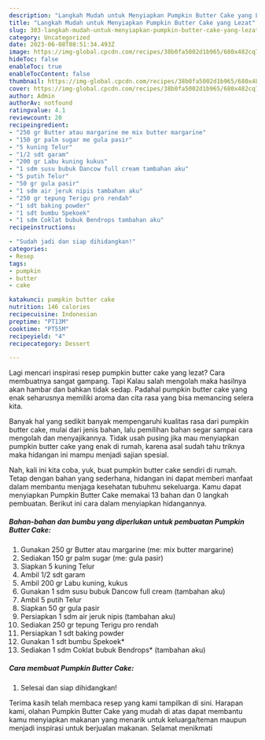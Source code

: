 ```yaml
---
description: "Langkah Mudah untuk Menyiapkan Pumpkin Butter Cake yang Lezat"
title: "Langkah Mudah untuk Menyiapkan Pumpkin Butter Cake yang Lezat"
slug: 303-langkah-mudah-untuk-menyiapkan-pumpkin-butter-cake-yang-lezat
category: Uncategorized
date: 2023-06-08T08:51:34.493Z
image: https://img-global.cpcdn.com/recipes/38b0fa5002d1b965/680x482cq70/pumpkin-butter-cake-foto-resep-utama.jpg
hideToc: false
enableToc: true
enableTocContent: false
thumbnail: https://img-global.cpcdn.com/recipes/38b0fa5002d1b965/680x482cq70/pumpkin-butter-cake-foto-resep-utama.jpg
cover: https://img-global.cpcdn.com/recipes/38b0fa5002d1b965/680x482cq70/pumpkin-butter-cake-foto-resep-utama.jpg
author: Admin
authorAv: notfound
ratingvalue: 4.1
reviewcount: 20
recipeingredient:
- "250 gr Butter atau margarine me mix butter margarine"
- "150 gr palm sugar me gula pasir"
- "5 kuning Telur"
- "1/2 sdt garam"
- "200 gr Labu kuning kukus"
- "1 sdm susu bubuk Dancow full cream tambahan aku"
- "5 putih Telur"
- "50 gr gula pasir"
- "1 sdm air jeruk nipis tambahan aku"
- "250 gr tepung Terigu pro rendah"
- "1 sdt baking powder"
- "1 sdt bumbu Spekoek"
- "1 sdm Coklat bubuk Bendrops tambahan aku"
recipeinstructions:

- "Sudah jadi dan siap dihidangkan!"
categories:
- Resep
tags:
- pumpkin
- butter
- cake

katakunci: pumpkin butter cake 
nutrition: 146 calories
recipecuisine: Indonesian
preptime: "PT13M"
cooktime: "PT55M"
recipeyield: "4"
recipecategory: Dessert

---
```



Lagi mencari inspirasi resep pumpkin butter cake yang lezat? Cara membuatnya sangat gampang. Tapi Kalau salah mengolah maka hasilnya akan hambar dan bahkan tidak sedap. Padahal pumpkin butter cake yang enak seharusnya memiliki aroma dan cita rasa yang bisa memancing selera kita.




Banyak hal yang sedikit banyak mempengaruhi kualitas rasa dari pumpkin butter cake, mulai dari jenis bahan, lalu pemilihan bahan segar sampai cara mengolah dan menyajikannya. Tidak usah pusing jika mau menyiapkan pumpkin butter cake yang enak di rumah, karena asal sudah tahu triknya maka hidangan ini mampu menjadi sajian spesial.


Nah, kali ini kita coba, yuk, buat pumpkin butter cake sendiri di rumah. Tetap dengan bahan yang sederhana, hidangan ini dapat memberi manfaat dalam membantu menjaga kesehatan tubuhmu sekeluarga. Kamu dapat menyiapkan Pumpkin Butter Cake memakai 13 bahan dan 0 langkah pembuatan. Berikut ini cara dalam menyiapkan hidangannya.

<!--inarticleads1-->

##### Bahan-bahan dan bumbu yang diperlukan untuk pembuatan Pumpkin Butter Cake:

1. Gunakan 250 gr Butter atau margarine (me: mix butter margarine)
1. Sediakan 150 gr palm sugar (me: gula pasir)
1. Siapkan 5 kuning Telur
1. Ambil 1/2 sdt garam
1. Ambil 200 gr Labu kuning, kukus
1. Gunakan 1 sdm susu bubuk Dancow full cream (tambahan aku)
1. Ambil 5 putih Telur
1. Siapkan 50 gr gula pasir
1. Persiapkan 1 sdm air jeruk nipis (tambahan aku)
1. Sediakan 250 gr tepung Terigu pro rendah
1. Persiapkan 1 sdt baking powder
1. Gunakan 1 sdt bumbu Spekoek*
1. Sediakan 1 sdm Coklat bubuk Bendrops* (tambahan aku)




<!--inarticleads2-->

##### Cara membuat Pumpkin Butter Cake:


1. Selesai dan siap dihidangkan!



Terima kasih telah membaca resep yang kami tampilkan di sini. Harapan kami, olahan Pumpkin Butter Cake yang mudah di atas dapat membantu kamu menyiapkan makanan yang menarik untuk keluarga/teman maupun menjadi inspirasi untuk berjualan makanan. Selamat menikmati
